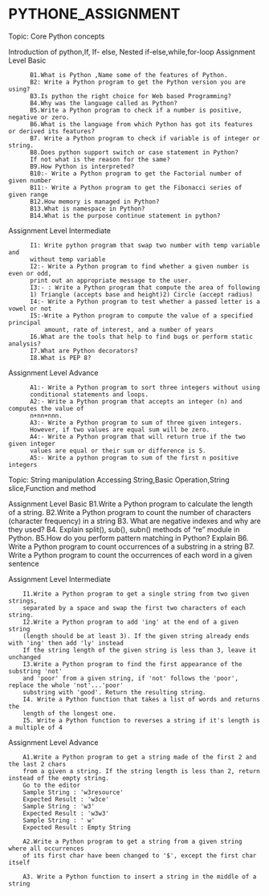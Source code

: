 # PYTHONE_ASSIGNMENT
Topic: Core Python concepts

Introduction of python,If, If- else, Nested if-else,while,for-loop
Assignment Level Basic

          B1.What is Python ,Name some of the features of Python.
          B2: Write a Python program to get the Python version you are using?
          B3.Is python the right choice for Web based Programming?
          B4.Why was the language called as Python?
          B5.Write a Python program to check if a number is positive, negative or zero.
          B6.What is the language from which Python has got its features or derived its features?
          B7. Write a Python program to check if variable is of integer or string.
          B8.Does python support switch or case statement in Python?
          If not what is the reason for the same?
          B9.How Python is interpreted?
          B10:- Write a Python program to get the Factorial number of given number
          B11:- Write a Python program to get the Fibonacci series of given range
          B12.How memory is managed in Python?
          B13.What is namespace in Python?
          B14.What is the purpose continue statement in python?
          
Assignment Level Intermediate

          I1: Write python program that swap two number with temp variable and
          without temp variable
          I2:- Write a Python program to find whether a given number is even or odd,
          print out an appropriate message to the user.
          I3:- : Write a Python program that compute the area of following
          1) Triangle (accepts base and height)2) Circle (accept radius)
          I4:- Write a Python program to test whether a passed letter is a vowel or not
          I5:-Write a Python program to compute the value of a specified principal
              amount, rate of interest, and a number of years
          I6.What are the tools that help to find bugs or perform static analysis?
          I7.What are Python decorators?
          I8.What is PEP 8?
          
Assignment Level Advance
          
          
          A1:- Write a Python program to sort three integers without using
          conditional statements and loops.
          A2:- Write a Python program that accepts an integer (n) and computes the value of
          n+nn+nnn.
          A3:- Write a Python program to sum of three given integers.
          However, if two values are equal sum will be zero.
          A4:- Write a Python program that will return true if the two given integer
          values are equal or their sum or difference is 5.
          A5:- Write a python program to sum of the first n positive integers
        
        
 Topic: String manipulation
 Accessing String,Basic Operation,String slice,Function and method
        
Assignment Level Basic
          B1.Write a Python program to calculate the length of a string.
          B2.Write a Python program to count the number of characters (character frequency)
           in a string
          B3. What are negative indexes and why are they used?
          B4. Explain split(), sub(), subn() methods of “re” module in Python.
          B5.How do you perform pattern matching in Python? Explain
          B6. Write a Python program to count occurrences of a substring in a string
          B7. Write a Python program to count the occurrences of each word in a given sentence
        
        
Assignment Level Intermediate
        
        I1.Write a Python program to get a single string from two given strings,
        separated by a space and swap the first two characters of each string.
        I2.Write a Python program to add 'ing' at the end of a given string
        (length should be at least 3). If the given string already ends with 'ing' then add 'ly' instead
        If the string length of the given string is less than 3, leave it unchanged
        I3.Write a Python program to find the first appearance of the substring 'not'
        and 'poor' from a given string, if 'not' follows the 'poor', replace the whole 'not'...'poor'
        substring with 'good'. Return the resulting string.
        I4. Write a Python function that takes a list of words and returns the
        length of the longest one.
        I5. Write a Python function to reverses a string if it's length is a multiple of 4
        
Assignment Level Advance
        
        A1.Write a Python program to get a string made of the first 2 and the last 2 chars
        from a given a string. If the string length is less than 2, return instead of the empty string.
        Go to the editor
        Sample String : 'w3resource'
        Expected Result : 'w3ce'
        Sample String : 'w3'
        Expected Result : 'w3w3'
        Sample String : ' w'
        Expected Result : Empty String
        
        A2.Write a Python program to get a string from a given string where all occurrences
        of its first char have been changed to '$', except the first char itself
        
        A3. Write a Python function to insert a string in the middle of a string
